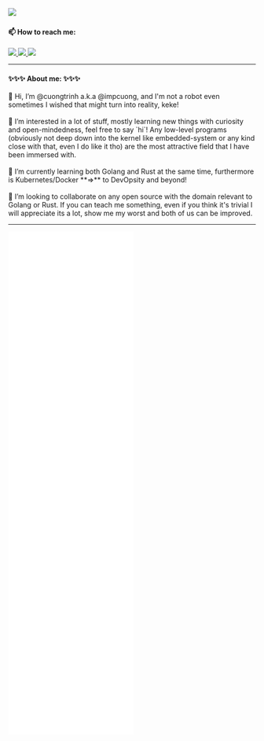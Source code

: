 <div width="100%">
  <img src="https://komarev.com/ghpvc/?username=IMpcuong&style=flat&color=3285a8">
  <div width="100%">
    <h4> 📫 How to reach me: </h4>
    <a id="gmail-contact" href="https://mail.google.com/mail/?view=cm&to=cuongtrinhtien128%40gmail.com">
      <img src="https://img.shields.io/badge/Gmail-D14836?style=flat-square&logo=gmail&logoColor=white">
    </a>
    <a id="linkedin-contact" href="https://www.linkedin.com/in/cuong-trinh-9b1211191/">
      <img src="https://img.shields.io/badge/LinkedIn-0077B5?style=flat-square&logo=linkedin&logoColor=white">
    </a>
    <a id="facebook-contact" href="https://www.facebook.com/Le0V.melodywhite">
      <img src="https://img.shields.io/badge/Facebook-1877F2?style=flat-square&logo=facebook&logoColor=white">
    </a>
  </div>

  <hr/>

  <div width="100%">
    <h4> ✨✨✨ About me: ✨✨✨ </h4>
    <div width="100%">
      👋 Hi, I’m @cuongtrinh a.k.a @impcuong, and I'm not a robot even sometimes I wished that might turn into reality, keke!
    </div><br/>
    <div width="100%">
      👀 I’m interested in a lot of stuff, mostly learning new things with curiosity and open-mindedness, feel free to say `hi`!
      Any low-level programs (obviously not deep down into the kernel like embedded-system or any kind close with that, even I do like it tho)
      are the most attractive field that I have been immersed with.
    </div><br/>
    <div width="100%">
      🌱 I’m currently learning both Golang and Rust at the same time, furthermore is Kubernetes/Docker **=>** to DevOpsity and beyond!
    </div><br/>
    <div width="100%">
      💞️ I’m looking to collaborate on any open source with the domain relevant to Golang or Rust. If you can teach me something, even if you think
      it's trivial I will appreciate its a lot, show me my worst and both of us can be improved.
    </div>
  </div>
</div>

<hr/>

<!-- [![IMpossible's GitHub stats](https://github-readme-stats.vercel.app/api/?username=IMpcuong&hide_border=true&line_height=40&count_private=true&show_icons=true&theme=radical&bg_color=30,e96443,904e95&title_color=fff&text_color=fff&icon_color=fff)](https://github.com/anuraghazra/github-readme-stats)
[![Top Langs](https://github-readme-stats.vercel.app/api/top-langs/?username=IMpcuong&hide_border=true&count_private=true&show_icons=true&theme=radical&bg_color=30,e96443,904e95&title_color=fff&text_color=fff&icon_color=fff)](https://github.com/anuraghazra/github-readme-stats) -->

<div width="100%">
  <img align="center" src="./github-metrics.svg" alt="Metrics" width=full>
</div>

<!---
IMpcuong/IMpcuong is a ✨ special ✨ repository because its `README.md` (this file) appears on your GitHub profile.
You can click the Preview link to take a look at your changes.
--->
